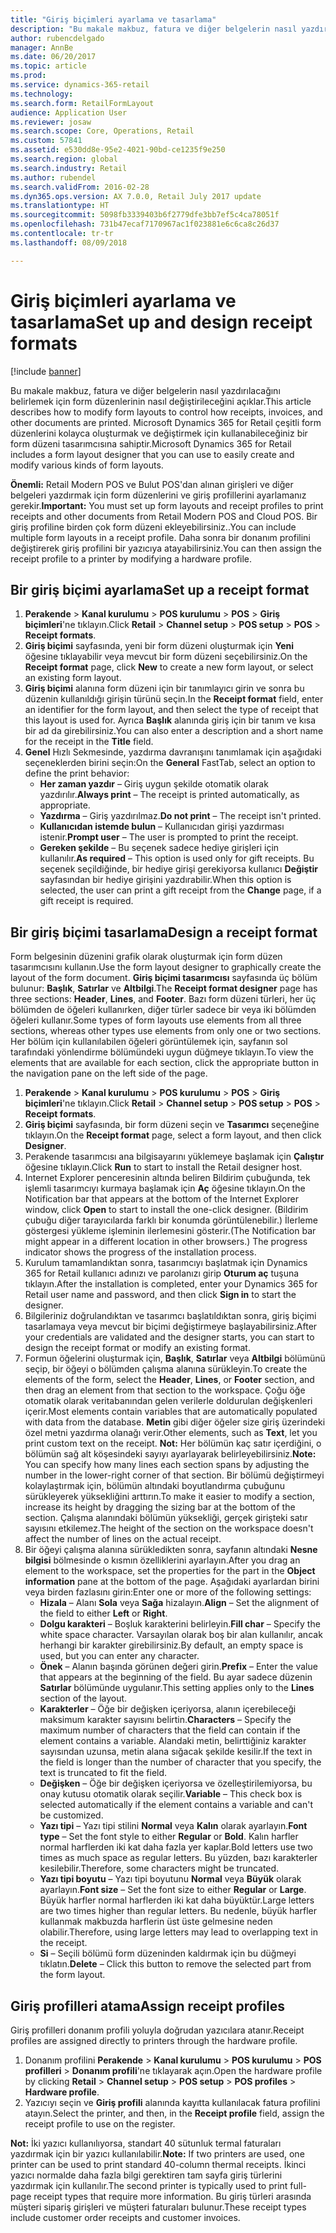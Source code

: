 ```yaml
---
title: "Giriş biçimleri ayarlama ve tasarlama"
description: "Bu makale makbuz, fatura ve diğer belgelerin nasıl yazdırılacağını belirlemek için form düzenlerinin nasıl değiştirileceğini açıklar. Microsoft Dynamics 365 for Retail çeşitli form düzenlerini kolayca oluşturmak ve değiştirmek için kullanabileceğiniz bir form düzeni tasarımcısına sahiptir."
author: rubencdelgado
manager: AnnBe
ms.date: 06/20/2017
ms.topic: article
ms.prod: 
ms.service: dynamics-365-retail
ms.technology: 
ms.search.form: RetailFormLayout
audience: Application User
ms.reviewer: josaw
ms.search.scope: Core, Operations, Retail
ms.custom: 57841
ms.assetid: e530dd8e-95e2-4021-90bd-ce1235f9e250
ms.search.region: global
ms.search.industry: Retail
ms.author: rubendel
ms.search.validFrom: 2016-02-28
ms.dyn365.ops.version: AX 7.0.0, Retail July 2017 update
ms.translationtype: HT
ms.sourcegitcommit: 5098fb3339403b6f2779dfe3bb7ef5c4ca78051f
ms.openlocfilehash: 731b47ecaf7170967ac1f023881e6c6ca8c26d37
ms.contentlocale: tr-tr
ms.lasthandoff: 08/09/2018

---
```


# <a name="set-up-and-design-receipt-formats"></a><span data-ttu-id="ad9f7-104">Giriş biçimleri ayarlama ve tasarlama</span><span class="sxs-lookup"><span data-stu-id="ad9f7-104">Set up and design receipt formats</span></span>

[!include [banner](includes/banner.md)]

<span data-ttu-id="ad9f7-105">Bu makale makbuz, fatura ve diğer belgelerin nasıl yazdırılacağını belirlemek için form düzenlerinin nasıl değiştirileceğini açıklar.</span><span class="sxs-lookup"><span data-stu-id="ad9f7-105">This article describes how to modify form layouts to control how receipts, invoices, and other documents are printed.</span></span> <span data-ttu-id="ad9f7-106">Microsoft Dynamics 365 for Retail çeşitli form düzenlerini kolayca oluşturmak ve değiştirmek için kullanabileceğiniz bir form düzeni tasarımcısına sahiptir.</span><span class="sxs-lookup"><span data-stu-id="ad9f7-106">Microsoft Dynamics 365 for Retail includes a form layout designer that you can use to easily create and modify various kinds of form layouts.</span></span>

<span data-ttu-id="ad9f7-107">**Önemli:** Retail Modern POS ve Bulut POS'dan alınan girişleri ve diğer belgeleri yazdırmak için form düzenlerini ve giriş profillerini ayarlamanız gerekir.</span><span class="sxs-lookup"><span data-stu-id="ad9f7-107">**Important:** You must set up form layouts and receipt profiles to print receipts and other documents from Retail Modern POS and Cloud POS.</span></span> <span data-ttu-id="ad9f7-108">Bir giriş profiline birden çok form düzeni ekleyebilirsiniz..</span><span class="sxs-lookup"><span data-stu-id="ad9f7-108">You can include multiple form layouts in a receipt profile.</span></span> <span data-ttu-id="ad9f7-109">Daha sonra bir donanım profilini değiştirerek giriş profilini bir yazıcıya atayabilirsiniz.</span><span class="sxs-lookup"><span data-stu-id="ad9f7-109">You can then assign the receipt profile to a printer by modifying a hardware profile.</span></span>

## <a name="set-up-a-receipt-format"></a><span data-ttu-id="ad9f7-110">Bir giriş biçimi ayarlama</span><span class="sxs-lookup"><span data-stu-id="ad9f7-110">Set up a receipt format</span></span>
1.  <span data-ttu-id="ad9f7-111">**Perakende** &gt; **Kanal kurulumu** &gt; **POS kurulumu** &gt; **POS** &gt; **Giriş biçimleri**'ne tıklayın.</span><span class="sxs-lookup"><span data-stu-id="ad9f7-111">Click **Retail** &gt; **Channel setup** &gt; **POS setup** &gt; **POS** &gt; **Receipt formats**.</span></span>
2.  <span data-ttu-id="ad9f7-112">**Giriş biçimi** sayfasında, yeni bir form düzeni oluşturmak için **Yeni** öğesine tıklayabilir veya mevcut bir form düzeni seçebilirsiniz.</span><span class="sxs-lookup"><span data-stu-id="ad9f7-112">On the **Receipt format** page, click **New** to create a new form layout, or select an existing form layout.</span></span>
3.  <span data-ttu-id="ad9f7-113">**Giriş biçimi** alanına form düzeni için bir tanımlayıcı girin ve sonra bu düzenin kullanıldığı girişin türünü seçin.</span><span class="sxs-lookup"><span data-stu-id="ad9f7-113">In the **Receipt format** field, enter an identifier for the form layout, and then select the type of receipt that this layout is used for.</span></span> <span data-ttu-id="ad9f7-114">Ayrıca **Başlık** alanında giriş için bir tanım ve kısa bir ad da girebilirsiniz.</span><span class="sxs-lookup"><span data-stu-id="ad9f7-114">You can also enter a description and a short name for the receipt in the **Title** field.</span></span>
4.  <span data-ttu-id="ad9f7-115">**Genel** Hızlı Sekmesinde, yazdırma davranışını tanımlamak için aşağıdaki seçeneklerden birini seçin:</span><span class="sxs-lookup"><span data-stu-id="ad9f7-115">On the **General** FastTab, select an option to define the print behavior:</span></span>
    -   <span data-ttu-id="ad9f7-116">**Her zaman yazdır** – Giriş uygun şekilde otomatik olarak yazdırılır.</span><span class="sxs-lookup"><span data-stu-id="ad9f7-116">**Always print** – The receipt is printed automatically, as appropriate.</span></span>
    -   <span data-ttu-id="ad9f7-117">**Yazdırma** – Giriş yazdırılmaz.</span><span class="sxs-lookup"><span data-stu-id="ad9f7-117">**Do not print** – The receipt isn't printed.</span></span>
    -   <span data-ttu-id="ad9f7-118">**Kullanıcıdan istemde bulun** – Kullanıcıdan girişi yazdırması istenir.</span><span class="sxs-lookup"><span data-stu-id="ad9f7-118">**Prompt user** – The user is prompted to print the receipt.</span></span>
    -   <span data-ttu-id="ad9f7-119">**Gereken şekilde** – Bu seçenek sadece hediye girişleri için kullanılır.</span><span class="sxs-lookup"><span data-stu-id="ad9f7-119">**As required** – This option is used only for gift receipts.</span></span> <span data-ttu-id="ad9f7-120">Bu seçenek seçildiğinde, bir hediye girişi gerekiyorsa kullanıcı **Değiştir** sayfasından bir hediye girişini yazdırabilir.</span><span class="sxs-lookup"><span data-stu-id="ad9f7-120">When this option is selected, the user can print a gift receipt from the **Change** page, if a gift receipt is required.</span></span>

## <a name="design-a-receipt-format"></a><span data-ttu-id="ad9f7-121">Bir giriş biçimi tasarlama</span><span class="sxs-lookup"><span data-stu-id="ad9f7-121">Design a receipt format</span></span>
<span data-ttu-id="ad9f7-122">Form belgesinin düzenini grafik olarak oluşturmak için form düzen tasarımcısını kullanın.</span><span class="sxs-lookup"><span data-stu-id="ad9f7-122">Use the form layout designer to graphically create the layout of the form document.</span></span> <span data-ttu-id="ad9f7-123">**Giriş biçimi tasarımcısı** sayfasında üç bölüm bulunur: **Başlık**, **Satırlar** ve **Altbilgi**.</span><span class="sxs-lookup"><span data-stu-id="ad9f7-123">The **Receipt format designer** page has three sections: **Header**, **Lines**, and **Footer**.</span></span> <span data-ttu-id="ad9f7-124">Bazı form düzeni türleri, her üç bölümden de öğeleri kullanırken, diğer türler sadece bir veya iki bölümden öğeleri kullanır.</span><span class="sxs-lookup"><span data-stu-id="ad9f7-124">Some types of form layouts use elements from all three sections, whereas other types use elements from only one or two sections.</span></span> <span data-ttu-id="ad9f7-125">Her bölüm için kullanılabilen öğeleri görüntülemek için, sayfanın sol tarafındaki yönlendirme bölümündeki uygun düğmeye tıklayın.</span><span class="sxs-lookup"><span data-stu-id="ad9f7-125">To view the elements that are available for each section, click the appropriate button in the navigation pane on the left side of the page.</span></span>

1.  <span data-ttu-id="ad9f7-126">**Perakende** &gt; **Kanal kurulumu** &gt; **POS kurulumu** &gt; **POS** &gt; **Giriş biçimleri**'ne tıklayın.</span><span class="sxs-lookup"><span data-stu-id="ad9f7-126">Click **Retail** &gt; **Channel setup** &gt; **POS setup** &gt; **POS** &gt; **Receipt formats**.</span></span>
2.  <span data-ttu-id="ad9f7-127">**Giriş biçimi** sayfasında, bir form düzeni seçin ve **Tasarımcı** seçeneğine tıklayın.</span><span class="sxs-lookup"><span data-stu-id="ad9f7-127">On the **Receipt format** page, select a form layout, and then click **Designer**.</span></span>
3.  <span data-ttu-id="ad9f7-128">Perakende tasarımcısı ana bilgisayarını yüklemeye başlamak için **Çalıştır** öğesine tıklayın.</span><span class="sxs-lookup"><span data-stu-id="ad9f7-128">Click **Run** to start to install the Retail designer host.</span></span>
4.  <span data-ttu-id="ad9f7-129">Internet Explorer penceresinin altında beliren Bildirim çubuğunda, tek işlemli tasarımcıyı kurmaya başlamak için **Aç** öğesine tıklayın.</span><span class="sxs-lookup"><span data-stu-id="ad9f7-129">On the Notification bar that appears at the bottom of the Internet Explorer window, click **Open** to start to install the one-click designer.</span></span> <span data-ttu-id="ad9f7-130">(Bildirim çubuğu diğer tarayıcılarda farklı bir konumda görüntülenebilir.) İlerleme göstergesi yükleme işleminin ilerlemesini gösterir.</span><span class="sxs-lookup"><span data-stu-id="ad9f7-130">(The Notification bar might appear in a different location in other browsers.) The progress indicator shows the progress of the installation process.</span></span>
5.  <span data-ttu-id="ad9f7-131">Kurulum tamamlandıktan sonra, tasarımcıyı başlatmak için Dynamics 365 for Retail kullanıcı adınızı ve parolanızı girip **Oturum aç** tuşuna tıklayın.</span><span class="sxs-lookup"><span data-stu-id="ad9f7-131">After the installation is completed, enter your Dynamics 365 for Retail user name and password, and then click **Sign in** to start the designer.</span></span>
6.  <span data-ttu-id="ad9f7-132">Bilgileriniz doğrulandıktan ve tasarımcı başlatıldıktan sonra, giriş biçimi tasarlamaya veya mevcut bir biçimi değiştirmeye başlayabilirsiniz.</span><span class="sxs-lookup"><span data-stu-id="ad9f7-132">After your credentials are validated and the designer starts, you can start to design the receipt format or modify an existing format.</span></span>
7.  <span data-ttu-id="ad9f7-133">Formun öğelerini oluşturmak için, **Başlık**, **Satırlar** veya **Altbilgi** bölümünü seçip, bir öğeyi o bölümden çalışma alanına sürükleyin.</span><span class="sxs-lookup"><span data-stu-id="ad9f7-133">To create the elements of the form, select the **Header**, **Lines**, or **Footer** section, and then drag an element from that section to the workspace.</span></span> <span data-ttu-id="ad9f7-134">Çoğu öğe otomatik olarak veritabanından gelen verilerle doldurulan değişkenleri içerir.</span><span class="sxs-lookup"><span data-stu-id="ad9f7-134">Most elements contain variables that are automatically populated with data from the database.</span></span> <span data-ttu-id="ad9f7-135">**Metin** gibi diğer öğeler size giriş üzerindeki özel metni yazdırma olanağı verir.</span><span class="sxs-lookup"><span data-stu-id="ad9f7-135">Other elements, such as **Text**, let you print custom text on the receipt.</span></span> <span data-ttu-id="ad9f7-136">**Not:** Her bölümün kaç satır içerdiğini, o bölümün sağ alt köşesindeki sayıyı ayarlayarak belirleyebilirsiniz.</span><span class="sxs-lookup"><span data-stu-id="ad9f7-136">**Note:** You can specify how many lines each section spans by adjusting the number in the lower-right corner of that section.</span></span> <span data-ttu-id="ad9f7-137">Bir bölümü değiştirmeyi kolaylaştırmak için, bölümün altındaki boyutlandırma çubuğunu sürükleyerek yüksekliğini arttırın.</span><span class="sxs-lookup"><span data-stu-id="ad9f7-137">To make it easier to modify a section, increase its height by dragging the sizing bar at the bottom of the section.</span></span> <span data-ttu-id="ad9f7-138">Çalışma alanındaki bölümün yüksekliği, gerçek girişteki satır sayısını etkilemez.</span><span class="sxs-lookup"><span data-stu-id="ad9f7-138">The height of the section on the workspace doesn't affect the number of lines on the actual receipt.</span></span>
8.  <span data-ttu-id="ad9f7-139">Bir öğeyi çalışma alanına sürükledikten sonra, sayfanın altındaki **Nesne bilgisi** bölmesinde o kısmın özelliklerini ayarlayın.</span><span class="sxs-lookup"><span data-stu-id="ad9f7-139">After you drag an element to the workspace, set the properties for the part in the **Object information** pane at the bottom of the page.</span></span> <span data-ttu-id="ad9f7-140">Aşağıdaki ayarlardan birini veya birden fazlasını girin:</span><span class="sxs-lookup"><span data-stu-id="ad9f7-140">Enter one or more of the following settings:</span></span>
    -   <span data-ttu-id="ad9f7-141">**Hizala** – Alanı **Sola** veya **Sağa** hizalayın.</span><span class="sxs-lookup"><span data-stu-id="ad9f7-141">**Align** – Set the alignment of the field to either **Left** or **Right**.</span></span>
    -   <span data-ttu-id="ad9f7-142">**Dolgu karakteri** – Boşluk karakterini belirleyin.</span><span class="sxs-lookup"><span data-stu-id="ad9f7-142">**Fill char** – Specify the white space character.</span></span> <span data-ttu-id="ad9f7-143">Varsayılan olarak boş bir alan kullanılır, ancak herhangi bir karakter girebilirsiniz.</span><span class="sxs-lookup"><span data-stu-id="ad9f7-143">By default, an empty space is used, but you can enter any character.</span></span>
    -   <span data-ttu-id="ad9f7-144">**Önek** – Alanın başında görünen değeri girin.</span><span class="sxs-lookup"><span data-stu-id="ad9f7-144">**Prefix** – Enter the value that appears at the beginning of the field.</span></span> <span data-ttu-id="ad9f7-145">Bu ayar sadece düzenin **Satırlar** bölümünde uygulanır.</span><span class="sxs-lookup"><span data-stu-id="ad9f7-145">This setting applies only to the **Lines** section of the layout.</span></span>
    -   <span data-ttu-id="ad9f7-146">**Karakterler** – Öğe bir değişken içeriyorsa, alanın içerebileceği maksimum karakter sayısını belirtin.</span><span class="sxs-lookup"><span data-stu-id="ad9f7-146">**Characters** – Specify the maximum number of characters that the field can contain if the element contains a variable.</span></span> <span data-ttu-id="ad9f7-147">Alandaki metin, belirttiğiniz karakter sayısından uzunsa, metin alana sığacak şekilde kesilir.</span><span class="sxs-lookup"><span data-stu-id="ad9f7-147">If the text in the field is longer than the number of character that you specify, the text is truncated to fit the field.</span></span>
    -   <span data-ttu-id="ad9f7-148">**Değişken** – Öğe bir değişken içeriyorsa ve özelleştirilemiyorsa, bu onay kutusu otomatik olarak seçilir.</span><span class="sxs-lookup"><span data-stu-id="ad9f7-148">**Variable** – This check box is selected automatically if the element contains a variable and can't be customized.</span></span>
    -   <span data-ttu-id="ad9f7-149">**Yazı tipi** – Yazı tipi stilini **Normal** veya **Kalın** olarak ayarlayın.</span><span class="sxs-lookup"><span data-stu-id="ad9f7-149">**Font type** – Set the font style to either **Regular** or **Bold**.</span></span> <span data-ttu-id="ad9f7-150">Kalın harfler normal harflerden iki kat daha fazla yer kaplar.</span><span class="sxs-lookup"><span data-stu-id="ad9f7-150">Bold letters use two times as much space as regular letters.</span></span> <span data-ttu-id="ad9f7-151">Bu yüzden, bazı karakterler kesilebilir.</span><span class="sxs-lookup"><span data-stu-id="ad9f7-151">Therefore, some characters might be truncated.</span></span>
    -   <span data-ttu-id="ad9f7-152">**Yazı tipi boyutu** – Yazı tipi boyutunu **Normal** veya **Büyük** olarak ayarlayın.</span><span class="sxs-lookup"><span data-stu-id="ad9f7-152">**Font size** – Set the font size to either **Regular** or **Large**.</span></span> <span data-ttu-id="ad9f7-153">Büyük harfler normal harflerden iki kat daha büyüktür.</span><span class="sxs-lookup"><span data-stu-id="ad9f7-153">Large letters are two times higher than regular letters.</span></span> <span data-ttu-id="ad9f7-154">Bu nedenle, büyük harfler kullanmak makbuzda harflerin üst üste gelmesine neden olabilir.</span><span class="sxs-lookup"><span data-stu-id="ad9f7-154">Therefore, using large letters may lead to overlapping text in the receipt.</span></span>
    -   <span data-ttu-id="ad9f7-155">**Si** – Seçili bölümü form düzeninden kaldırmak için bu düğmeyi tıklatın.</span><span class="sxs-lookup"><span data-stu-id="ad9f7-155">**Delete** – Click this button to remove the selected part from the form layout.</span></span>

## <a name="assign-receipt-profiles"></a><span data-ttu-id="ad9f7-156">Giriş profilleri atama</span><span class="sxs-lookup"><span data-stu-id="ad9f7-156">Assign receipt profiles</span></span>
<span data-ttu-id="ad9f7-157">Giriş profilleri donanım profili yoluyla doğrudan yazıcılara atanır.</span><span class="sxs-lookup"><span data-stu-id="ad9f7-157">Receipt profiles are assigned directly to printers through the hardware profile.</span></span>

1.  <span data-ttu-id="ad9f7-158">Donanım profilini **Perakende** &gt; **Kanal kurulumu** &gt; **POS kurulumu** &gt; **POS profilleri** &gt; **Donanım profili**'ne tıklayarak açın.</span><span class="sxs-lookup"><span data-stu-id="ad9f7-158">Open the hardware profile by clicking **Retail** &gt; **Channel setup** &gt; **POS setup** &gt; **POS profiles** &gt; **Hardware profile**.</span></span>
2.  <span data-ttu-id="ad9f7-159">Yazıcıyı seçin ve **Giriş profili** alanında kayıtta kullanılacak fatura profilini atayın.</span><span class="sxs-lookup"><span data-stu-id="ad9f7-159">Select the printer, and then, in the **Receipt profile** field, assign the receipt profile to use on the register.</span></span>

<span data-ttu-id="ad9f7-160">**Not:** İki yazıcı kullanılıyorsa, standart 40 sütunluk termal faturaları yazdırmak için bir yazıcı kullanılabilir.</span><span class="sxs-lookup"><span data-stu-id="ad9f7-160">**Note:** If two printers are used, one printer can be used to print standard 40-column thermal receipts.</span></span> <span data-ttu-id="ad9f7-161">İkinci yazıcı normalde daha fazla bilgi gerektiren tam sayfa giriş türlerini yazdırmak için kullanılır.</span><span class="sxs-lookup"><span data-stu-id="ad9f7-161">The second printer is typically used to print full-page receipt types that require more information.</span></span> <span data-ttu-id="ad9f7-162">Bu giriş türleri arasında müşteri sipariş girişleri ve müşteri faturaları bulunur.</span><span class="sxs-lookup"><span data-stu-id="ad9f7-162">These receipt types include customer order receipts and customer invoices.</span></span>




